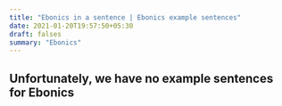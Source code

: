 ```yaml
---
title: "Ebonics in a sentence | Ebonics example sentences"
date: 2021-01-20T19:57:50+05:30
draft: falses
summary: "Ebonics"
---
```

## Unfortunately, we have no example sentences for Ebonics                 
